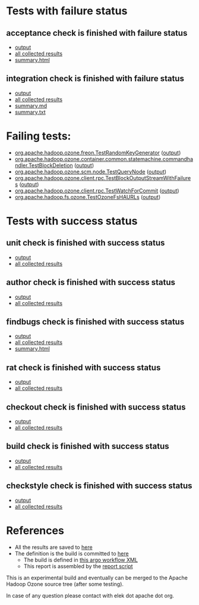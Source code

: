 # Tests with failure status

## acceptance check is finished with failure status

   * [output](https://raw.githubusercontent.com/elek/ozone-ci-q4/master/pr/pr-hdds-1984-s47sn/acceptance/output.log)
   * [all collected results](https://github.com/elek/ozone-ci-q4/tree/master/pr/pr-hdds-1984-s47sn/acceptance)
   * [summary.html](https://elek.github.io/ozone-ci-q4/pr/pr-hdds-1984-s47sn/acceptance/summary.html)


## integration check is finished with failure status

   * [output](https://raw.githubusercontent.com/elek/ozone-ci-q4/master/pr/pr-hdds-1984-s47sn/integration/output.log)
   * [all collected results](https://github.com/elek/ozone-ci-q4/tree/master/pr/pr-hdds-1984-s47sn/integration)
   * [summary.md](https://github.com/elek/ozone-ci-q4/tree/master/pr/pr-hdds-1984-s47sn/integration/summary.md)
   * [summary.txt](https://github.com/elek/ozone-ci-q4/tree/master/pr/pr-hdds-1984-s47sn/integration/summary.txt)

# Failing tests: 

 * [org.apache.hadoop.ozone.freon.TestRandomKeyGenerator](hadoop-ozone/tools/org.apache.hadoop.ozone.freon.TestRandomKeyGenerator.txt) ([output](hadoop-ozone/tools/org.apache.hadoop.ozone.freon.TestRandomKeyGenerator-output.txt))
 * [org.apache.hadoop.ozone.container.common.statemachine.commandhandler.TestBlockDeletion](hadoop-ozone/integration-test/org.apache.hadoop.ozone.container.common.statemachine.commandhandler.TestBlockDeletion.txt) ([output](hadoop-ozone/integration-test/org.apache.hadoop.ozone.container.common.statemachine.commandhandler.TestBlockDeletion-output.txt))
 * [org.apache.hadoop.ozone.scm.node.TestQueryNode](hadoop-ozone/integration-test/org.apache.hadoop.ozone.scm.node.TestQueryNode.txt) ([output](hadoop-ozone/integration-test/org.apache.hadoop.ozone.scm.node.TestQueryNode-output.txt))
 * [org.apache.hadoop.ozone.client.rpc.TestBlockOutputStreamWithFailures](hadoop-ozone/integration-test/org.apache.hadoop.ozone.client.rpc.TestBlockOutputStreamWithFailures.txt) ([output](hadoop-ozone/integration-test/org.apache.hadoop.ozone.client.rpc.TestBlockOutputStreamWithFailures-output.txt))
 * [org.apache.hadoop.ozone.client.rpc.TestWatchForCommit](hadoop-ozone/integration-test/org.apache.hadoop.ozone.client.rpc.TestWatchForCommit.txt) ([output](hadoop-ozone/integration-test/org.apache.hadoop.ozone.client.rpc.TestWatchForCommit-output.txt))
 * [org.apache.hadoop.fs.ozone.TestOzoneFsHAURLs](hadoop-ozone/ozonefs/org.apache.hadoop.fs.ozone.TestOzoneFsHAURLs.txt) ([output](hadoop-ozone/ozonefs/org.apache.hadoop.fs.ozone.TestOzoneFsHAURLs-output.txt))


# Tests with success status

## unit check is finished with success status

   * [output](https://raw.githubusercontent.com/elek/ozone-ci-q4/master/pr/pr-hdds-1984-s47sn/unit/output.log)
   * [all collected results](https://github.com/elek/ozone-ci-q4/tree/master/pr/pr-hdds-1984-s47sn/unit)


## author check is finished with success status

   * [output](https://raw.githubusercontent.com/elek/ozone-ci-q4/master/pr/pr-hdds-1984-s47sn/author/output.log)
   * [all collected results](https://github.com/elek/ozone-ci-q4/tree/master/pr/pr-hdds-1984-s47sn/author)


## findbugs check is finished with success status

   * [output](https://raw.githubusercontent.com/elek/ozone-ci-q4/master/pr/pr-hdds-1984-s47sn/findbugs/output.log)
   * [all collected results](https://github.com/elek/ozone-ci-q4/tree/master/pr/pr-hdds-1984-s47sn/findbugs)
   * [summary.html](https://elek.github.io/ozone-ci-q4/pr/pr-hdds-1984-s47sn/findbugs/summary.html)


## rat check is finished with success status

   * [output](https://raw.githubusercontent.com/elek/ozone-ci-q4/master/pr/pr-hdds-1984-s47sn/rat/output.log)
   * [all collected results](https://github.com/elek/ozone-ci-q4/tree/master/pr/pr-hdds-1984-s47sn/rat)


## checkout check is finished with success status

   * [output](https://raw.githubusercontent.com/elek/ozone-ci-q4/master/pr/pr-hdds-1984-s47sn/checkout/output.log)
   * [all collected results](https://github.com/elek/ozone-ci-q4/tree/master/pr/pr-hdds-1984-s47sn/checkout)


## build check is finished with success status

   * [output](https://raw.githubusercontent.com/elek/ozone-ci-q4/master/pr/pr-hdds-1984-s47sn/build/output.log)
   * [all collected results](https://github.com/elek/ozone-ci-q4/tree/master/pr/pr-hdds-1984-s47sn/build)


## checkstyle check is finished with success status

   * [output](https://raw.githubusercontent.com/elek/ozone-ci-q4/master/pr/pr-hdds-1984-s47sn/checkstyle/output.log)
   * [all collected results](https://github.com/elek/ozone-ci-q4/tree/master/pr/pr-hdds-1984-s47sn/checkstyle)




# References

 * All the results are saved to [here](https://github.com/elek/ozone-ci-q4/tree/master/pr/pr-hdds-1984-s47sn/)
 * The definition is the build is committed to [here](https://github.com/elek/argo-ozone)
    * The build is defined in [this argo workflow XML](https://github.com/elek/argo-ozone/blob/master/ozone-build.yaml)
    * This report is assembled by the [report script](https://github.com/elek/argo-ozone/blob/master/scripts/report.sh)

This is an experimental build and eventually can be merged to the Apache Hadoop Ozone source tree (after some testing).

In case of any question please contact with elek dot apache dot org.
